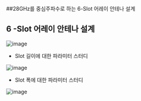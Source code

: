 ##28GHz를 중심주파수로 하는 6-Slot 어레이 안테나 설계

## 6 -Slot 어레이 안테나 설계

![image](https://github.com/user-attachments/assets/3ebe7950-d840-4f99-b71d-df0f6db6c306)

- Slot 길이에 대한 파라미터 스터디

![image](https://github.com/user-attachments/assets/082b394b-825f-4d7c-8cfc-a998ed1e205a)

- Slot 폭에 대한 파라미터 스터디

![image](https://github.com/user-attachments/assets/b482e6ed-4286-4b88-bf0f-5e37e52180e2)


